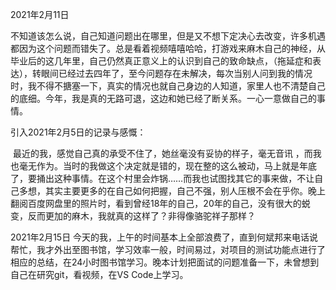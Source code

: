2021年2月11日

​	不知道该怎么说，自己知道问题出在哪里，但是又不想下定决心去改变，许多机遇都因为这个问题而错失了。总是看着视频嘻嘻哈哈，打游戏来麻木自己的神经，从毕业后的这几年里，自己仍然真正意义上的认识到自己的致命缺点，（拖延症和表达），转眼间已经过去四年了，至今问题存在未解决，每次当别人问到我的情况时，我不得不搪塞一下，真实的情况也就自己身边的人知道，家里人也不清楚自己的底细。今年，我是真的无路可退，这边和她已经了断关系。一心一意做自己的事情。

引入2021年2月5日的记录与感慨：

​	最近的我，感觉自己真的承受不住了，她丝毫没有妥协的样子，毫无音讯 ，而我也毫无作为。当时的我做这个决定就是错的，现在整的这么被动，马上就是年底了，要捅出这种事情。在这个村里会炸锅……而我也试图找其它的事来做，不让自己多想，其实主要更多的在自己如何把握，自己不强，别人压根不会在乎你。晚上翻阅百度网盘里的照片时，看到曾经18年的自己，20年的自己，没有很大的蜕变，反而更加的麻木，我就真的这样了？非得像骆驼祥子那样？

2021年2月15日
	今天的我，上午的时间基本上全部浪费了，直到何斌邦来电话说帮忙，我才外出至图书馆，学习效率一般，时间易过，对项目的测试功能点进行了相应的总结，在24小时图书馆学习。晚本计划把面试的问题准备一下，未曾想到自己在研究git，看视频，在VS Code上学习。